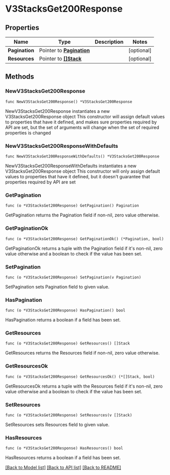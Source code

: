 # V3StacksGet200Response

## Properties

Name | Type | Description | Notes
------------ | ------------- | ------------- | -------------
**Pagination** | Pointer to [**Pagination**](Pagination.md) |  | [optional] 
**Resources** | Pointer to [**[]Stack**](Stack.md) |  | [optional] 

## Methods

### NewV3StacksGet200Response

`func NewV3StacksGet200Response() *V3StacksGet200Response`

NewV3StacksGet200Response instantiates a new V3StacksGet200Response object
This constructor will assign default values to properties that have it defined,
and makes sure properties required by API are set, but the set of arguments
will change when the set of required properties is changed

### NewV3StacksGet200ResponseWithDefaults

`func NewV3StacksGet200ResponseWithDefaults() *V3StacksGet200Response`

NewV3StacksGet200ResponseWithDefaults instantiates a new V3StacksGet200Response object
This constructor will only assign default values to properties that have it defined,
but it doesn't guarantee that properties required by API are set

### GetPagination

`func (o *V3StacksGet200Response) GetPagination() Pagination`

GetPagination returns the Pagination field if non-nil, zero value otherwise.

### GetPaginationOk

`func (o *V3StacksGet200Response) GetPaginationOk() (*Pagination, bool)`

GetPaginationOk returns a tuple with the Pagination field if it's non-nil, zero value otherwise
and a boolean to check if the value has been set.

### SetPagination

`func (o *V3StacksGet200Response) SetPagination(v Pagination)`

SetPagination sets Pagination field to given value.

### HasPagination

`func (o *V3StacksGet200Response) HasPagination() bool`

HasPagination returns a boolean if a field has been set.

### GetResources

`func (o *V3StacksGet200Response) GetResources() []Stack`

GetResources returns the Resources field if non-nil, zero value otherwise.

### GetResourcesOk

`func (o *V3StacksGet200Response) GetResourcesOk() (*[]Stack, bool)`

GetResourcesOk returns a tuple with the Resources field if it's non-nil, zero value otherwise
and a boolean to check if the value has been set.

### SetResources

`func (o *V3StacksGet200Response) SetResources(v []Stack)`

SetResources sets Resources field to given value.

### HasResources

`func (o *V3StacksGet200Response) HasResources() bool`

HasResources returns a boolean if a field has been set.


[[Back to Model list]](../README.md#documentation-for-models) [[Back to API list]](../README.md#documentation-for-api-endpoints) [[Back to README]](../README.md)


